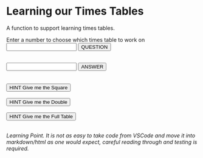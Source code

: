 # Learning our Times Tables

A function to support learning times tables.

Enter a number to choose which times table to work on
<BR/>
<input type="number" id="choice" name="choice"/> 
<input type="button" onclick="generateQuestion()" value="QUESTION"/>
<div id="theQuestion"><BR/></div>
<input type="number" id="response" name="response"/>
<input type="button" onclick="checkAnswer()" value="ANSWER"/>
<div id="theResponse"><BR/></div>
<BR/>
<input type="button" onclick="generateSquare()" value="HINT Give me the Square"/>
<div id="theSquare"><BR/></div>
<input type="button" onclick="generateDouble()" value="HINT Give me the Double"/>
<div id="theDouble"><BR/></div>
<input type="button" onclick="generateTable()" value = "HINT Give me the Full Table">
<div id="theTable"><BR/></div>

*Learning Point. It is not as easy to take code from VSCode and move it into markdown/html as one would expect, careful reading through and testing is required.*

<script>

let questionAnswer = "";

function generateQuestion() {
    let question = "";
    num1 = Number(document.getElementById("choice").value);
    num2 = Math.floor(Math.random() * 12);
    question = `${num1} x ${num2} = `;
    questionAnswer = num1*num2;
    document.getElementById("theQuestion").innerHTML = question;
};

function checkAnswer() {
    let message = "";
    let answer = questionAnswer;
    let response = document.getElementById("response").value);
    if (response === answer) {
        message = `Congratulations, ${answer} is correct.`;
        document.getElementById("theResponse").innerHTML = message;
    }else{
        message = `Try looking at the full table to see where you went wrong`;
        document.getElementById("theResponse").innerHTML = message;
    };
};

function generateSquare() {
    let squared = "";
    num1 = Number(document.getElementById("choice").value);
    let square = num1*num1;
    squared = `Here is the square number to help you to count up or down...\n ${num1} x 
${num1} = ${square}`;
    document.getElementById("theSquare").innerHTML = squared;    
};

function generateDouble() {
    let double = "";
    num1 = Number(document.getElementById("choice").value);
    let lowTimesResult = 2* num1;
    double = `2 sets of ${num1} are ${lowTimesResult}\n (2 x ${num1} = ${lowTimesResult})`;
    document.getElementById("theDouble").innerHTML = double;
};

function generateTable() {
    let table = "";
    num1 = Number(document.getElementById("choice").value);
    for (let count = 0; count < 21; count++) {
        let answer = count*num1;
        table += `${count} x ${num1} = ${answer} <BR/>`;
    }
    document.getElementById("theTable").innerHTML = table;
}
</script>
